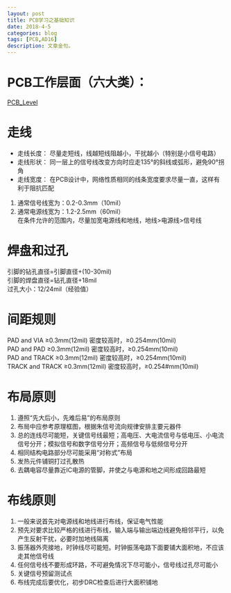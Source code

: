 ```yaml
---
layout: post
title: PCB学习之基础知识
date: 2018-4-5
categories: blog
tags: [PCB,AD16]
description: 文章金句。
---
```


# PCB工作层面（六大类）：
[PCB_Level](https://github.com/SKYESCAPE/SKYESCAPE.GITHUB.IO/raw/master/article_image/2_1.jpg)

# 走线
* 走线长度：
尽量走短线，线越短线阻越小，干扰越小（特别是小信号电路）
* 走线形状：
同一层上的信号线改变方向时应走135°的斜线或弧形，避免90°拐角
* 走线宽度：
在PCB设计中，网络性质相同的线条宽度要求尽量一直，这样有利于阻抗匹配
1. 通常信号线宽为：0.2-0.3mm（10mil）
2. 通常电源线宽为：1.2-2.5mm（60mil）  
在条件允许的范围内，尽量加宽电源线和地线，地线>电源线>信号线

# 焊盘和过孔
引脚的钻孔直径=引脚直径+(10-30mil)  
引脚的焊盘直径=钻孔直径+18mil  
过孔大小：12/24mil（经验值）

# 间距规则</br>
PAD and VIA ≥0.3mm(12mil) 密度较高时，≥0.254mm(10mil)  
PAD and PAD ≥0.3mm(12mil) 密度较高时，≥0.254mm(10mil)  
PAD and TRACK ≥0.3mm(12mil) 密度较高时，≥0.254mm(10mil)  
TRACK and TRACK ≥0.3mm(12mil) 密度较高时，≥0.254#mm(10mil)

# 布局原则
1. 遵照“先大后小，先难后易”的布局原则
2. 布局中应参考原理框图，根据朱信号流向规律安排主要元器件
3. 总的连线尽可能短，关键信号线最短；高电压、大电流信号与低电压、小电流信号分开；模拟信号和数字信号分开；高频信号与低频信号分开
4. 相同结构电路部分尽可能采用“对称式”布局
5. 发热元件铺铜打过孔散热
6. 去耦电容尽量靠近IC电源的管脚，并使之与电源和地之间形成回路最短

# 布线原则
1. 一般来说首先对电源线和地线进行布线，保证电气性能
2. 预先对要求比较严格的线进行布线，输入端与输出端边线避免相邻平行，以免产生反射干扰，必要时加地线隔离
3. 振荡器外壳接地，时钟线尽可能短。时钟振荡电路下面要铺大面积地，不应该走其他信号线
4. 任何信号线不要形成环路，不可避免情况下尽可能小，信号线过孔尽可能小
5. 关键信号预留测试点
6. 布线完成后要优化，初步DRC检查后进行大面积铺地
	






